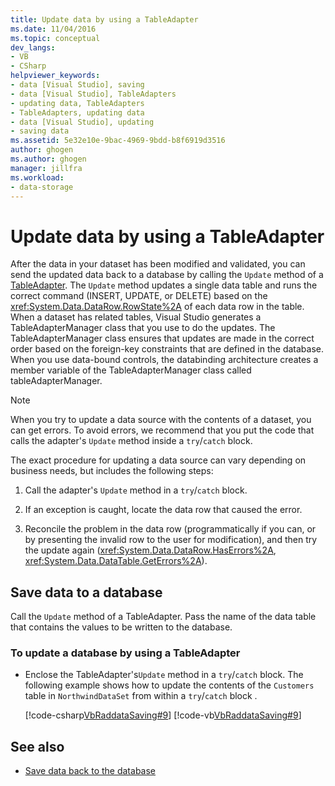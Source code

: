 ```yaml
---
title: Update data by using a TableAdapter
ms.date: 11/04/2016
ms.topic: conceptual
dev_langs:
- VB
- CSharp
helpviewer_keywords:
- data [Visual Studio], saving
- data [Visual Studio], TableAdapters
- updating data, TableAdapters
- TableAdapters, updating data
- data [Visual Studio], updating
- saving data
ms.assetid: 5e32e10e-9bac-4969-9bdd-b8f6919d3516
author: ghogen
ms.author: ghogen
manager: jillfra
ms.workload:
- data-storage
---
```

# Update data by using a TableAdapter

After the data in your dataset has been modified and validated, you can send the updated data back to a database by calling the `Update` method of a [TableAdapter](../data-tools/create-and-configure-tableadapters.md). The `Update` method updates a single data table and runs the correct command (INSERT, UPDATE, or DELETE) based on the <xref:System.Data.DataRow.RowState%2A> of each data row in the table. When a dataset has related tables, Visual Studio generates a TableAdapterManager class that you  use to do the updates. The TableAdapterManager class ensures that updates are made in the correct order based on the foreign-key constraints that are defined in the database. When you use data-bound controls, the databinding architecture creates a member variable of the TableAdapterManager class called tableAdapterManager.

> [!NOTE]
> When you try to update a data source with the contents of a dataset, you can get errors. To avoid errors, we recommend that you put the code that calls the adapter's `Update` method inside a `try`/`catch` block.

The exact procedure for updating a data source can vary depending on business needs, but  includes the following steps:

1. Call the adapter's `Update` method in a `try`/`catch` block.

2. If an exception is caught, locate the data row that caused the error.

3. Reconcile the problem in the data row (programmatically if you can, or by presenting the invalid row to the user for modification), and then try the update again (<xref:System.Data.DataRow.HasErrors%2A>, <xref:System.Data.DataTable.GetErrors%2A>).

## Save data to a database

Call the `Update` method of a TableAdapter. Pass the name of the data table that contains the values to be written to the database.

### To update a database by using a TableAdapter

- Enclose the TableAdapter's`Update` method in a `try`/`catch` block. The following example shows how to  update  the contents of the `Customers` table in `NorthwindDataSet` from within a `try`/`catch` block .

     [!code-csharp[VbRaddataSaving#9](../data-tools/codesnippet/CSharp/update-data-by-using-a-tableadapter_1.cs)]
     [!code-vb[VbRaddataSaving#9](../data-tools/codesnippet/VisualBasic/update-data-by-using-a-tableadapter_1.vb)]

## See also

- [Save data back to the database](../data-tools/save-data-back-to-the-database.md)
